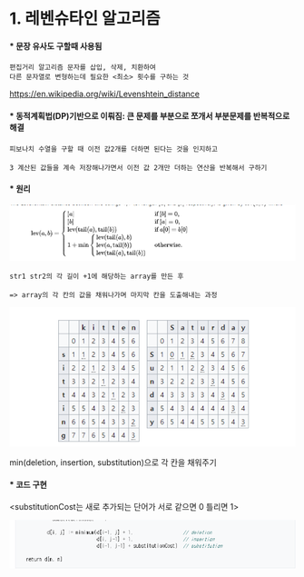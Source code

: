 # 1. 레벤슈타인 알고리즘

#### * 문장 유사도 구할때 사용됨

```
편집거리 알고리즘 문자를 삽입, 삭제, 치환하여 
다른 문자열로 변형하는데 필요한 <최소> 횟수를 구하는 것
```

https://en.wikipedia.org/wiki/Levenshtein_distance



#### * 동적계획법(DP)기반으로 이뤄짐: 큰 문제를 부분으로 쪼개서 부분문제를 반복적으로 해결

```
피보나치 수열을 구할 때 이전 값2개를 더하면 된다는 것을 인지하고

3 계산된 값들을 계속 저장해나가면서 이전 값 2개만 더하는 연산을 반복해서 구하기
```



#### * 원리



![image-20210129095337668](Leben_distance.assets/image-20210129095337668.png)

```
str1 str2의 각 길이 +1에 해당하는 array를 만든 후

=> array의 각 칸의 값을 채워나가며 마지막 칸을 도출해내는 과정
```

![image-20210129095458001](Leben_distance.assets/image-20210129095458001.png)

min(deletion, insertion, substitution)으로 각 칸을 채워주기

#### * 코드 구현

<substitutionCost는 새로 추가되는 단어가 서로 같으면 0 틀리면 1>



![](Leben_distance.assets/image-20210129095413072.png)




